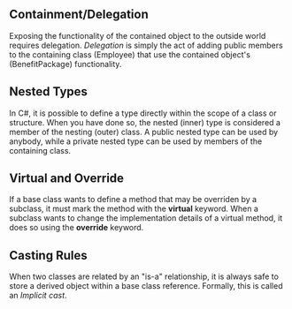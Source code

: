 ## Containment/Delegation 

Exposing the functionality of the contained object to the outside world requires delegation. 
*Delegation* is simply the act of adding public members to the containing class (Employee) that use the contained object's (BenefitPackage) functionality.


## Nested Types

In C#, it is possible to define a type directly within the scope of a class or structure. When you have done so, the nested (inner) type is considered a member of the nesting (outer) class.
A public nested type can be used by anybody, while a private nested type can be used by members of the containing class.


## Virtual and Override

If a base class wants to define a method that may be overriden by a subclass, it must mark the method with the **virtual** keyword.
When a subclass wants to change the implementation details of a virtual method, it does so using the **override** keyword.


## Casting Rules

When two classes are related by an "is-a" relationship, it is always safe to store a derived object within a base class reference.
Formally, this is called an *Implicit cast*.